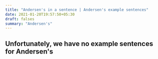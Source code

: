 ```yaml
---
title: "Andersen's in a sentence | Andersen's example sentences"
date: 2021-01-20T19:57:50+05:30
draft: falses
summary: "Andersen's"
---
```

## Unfortunately, we have no example sentences for Andersen's                 
